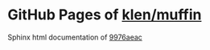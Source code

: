 GitHub Pages of [klen/muffin](https://github.com/klen/muffin.git)
===
Sphinx html documentation of [9976aeac](https://github.com/klen/muffin/tree/9976aeaca86eaf340fe2dde475c9ae0556c7c4f3)
